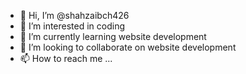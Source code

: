 - 👋 Hi, I’m @shahzaibch426
- 👀 I’m interested in coding
- 🌱 I’m currently learning website development
- 💞️ I’m looking to collaborate on website development
- 📫 How to reach me ...

<!---
shahzaibch426/shahzaibch426 is a ✨ special ✨ repository because its `README.md` (this file) appears on your GitHub profile.
You can click the Preview link to take a look at your changes.
--->
